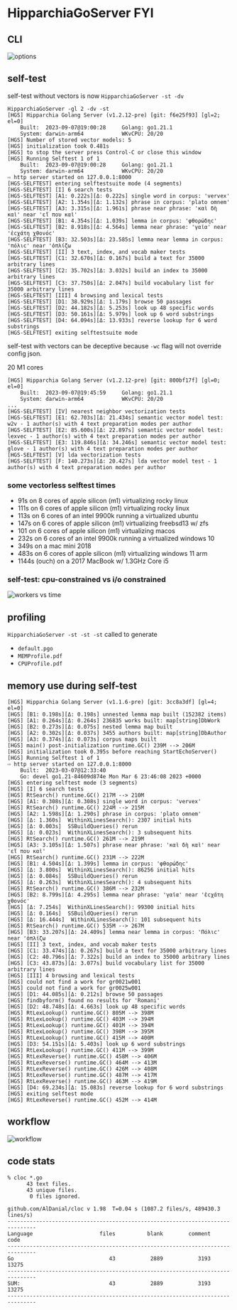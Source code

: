 
# HipparchiaGoServer FYI

## CLI

![options](../gitimg/hgscli.png)

## self-test

self-test without vectors is now `HipparchiaGoServer -st -dv`

``` 
HipparchiaGoServer -gl 2 -dv -st
[HGS] Hipparchia Golang Server (v1.2.12-pre) [git: f6e25f93] [gl=2; el=0]
	Built:	2023-09-07@19:00:28		Golang:	go1.21.1
	System:	darwin-arm64			WKvCPU:	20/20
[HGS] Number of stored vector models: 5
[HGS] initialization took 0.481s
[HGS] to stop the server press Control-C or close this window
[HGS] Running Selftest 1 of 1
	Built:	2023-09-07@19:00:28		Golang:	go1.21.1
	System:	darwin-arm64			WKvCPU:	20/20
⇨ http server started on 127.0.0.1:8000
[HGS-SELFTEST] entering selftestsuite mode (4 segments)
[HGS-SELFTEST] [I] 6 search tests
[HGS-SELFTEST] [A1: 0.222s][Δ: 0.222s] single word in corpus: 'vervex'
[HGS-SELFTEST] [A2: 1.354s][Δ: 1.132s] phrase in corpus: 'plato omnem'
[HGS-SELFTEST] [A3: 3.315s][Δ: 1.961s] phrase near phrase: 'καὶ δὴ καὶ' near 'εἴ που καὶ'
[HGS-SELFTEST] [B1: 4.354s][Δ: 1.039s] lemma in corpus: 'φθορώδηϲ'
[HGS-SELFTEST] [B2: 8.918s][Δ: 4.564s] lemma near phrase: 'γαῖα' near 'ἐϲχάτη χθονόϲ'
[HGS-SELFTEST] [B3: 32.503s][Δ: 23.585s] lemma near lemma in corpus: 'πόλιϲ' near 'ὁπλίζω
[HGS-SELFTEST] [II] 3 text, index, and vocab maker tests
[HGS-SELFTEST] [C1: 32.670s][Δ: 0.167s] build a text for 35000 arbitrary lines
[HGS-SELFTEST] [C2: 35.702s][Δ: 3.032s] build an index to 35000 arbitrary lines
[HGS-SELFTEST] [C3: 37.750s][Δ: 2.047s] build vocabulary list for 35000 arbitrary lines
[HGS-SELFTEST] [III] 4 browsing and lexical tests
[HGS-SELFTEST] [D1: 38.929s][Δ: 1.179s] browse 50 passages
[HGS-SELFTEST] [D2: 44.182s][Δ: 5.253s] look up 48 specific words
[HGS-SELFTEST] [D3: 50.161s][Δ: 5.979s] look up 6 word substrings
[HGS-SELFTEST] [D4: 64.094s][Δ: 13.933s] reverse lookup for 6 word substrings
[HGS-SELFTEST] exiting selftestsuite mode

```

self-test with vectors can be deceptive because `-wc` flag will not override config json.

20 M1 cores
```
[HGS] Hipparchia Golang Server (v1.2.12-pre) [git: 800bf17f] [gl=0; el=0]
	Built:	2023-09-07@19:45:59		Golang:	go1.21.1
	System:	darwin-arm64			WKvCPU:	20/20
...
[HGS-SELFTEST] [IV] nearest neighbor vectorization tests
[HGS-SELFTEST] [E1: 62.703s][Δ: 21.434s] semantic vector model test: w2v - 1 author(s) with 4 text preparation modes per author
[HGS-SELFTEST] [E2: 85.600s][Δ: 22.897s] semantic vector model test: lexvec - 1 author(s) with 4 text preparation modes per author
[HGS-SELFTEST] [E3: 119.846s][Δ: 34.246s] semantic vector model test: glove - 1 author(s) with 4 text preparation modes per author
[HGS-SELFTEST] [V] lda vectorization tests
[HGS-SELFTEST] [F: 140.273s][Δ: 20.427s] lda vector model test - 1 author(s) with 4 text preparation modes per author
```

### some vectorless selftest times

* 91s on 8 cores of apple silicon (m1) virtualizing rocky linux
* 111s on 6 cores of apple silicon (m1) virtualizing rocky linux
* 113s on 6 cores of an intel 9900k running a virtualized ubuntu
* 147s on 6 cores of apple silicon (m1) virtualizing freebsd13 w/ zfs
* 101 on 6 cores of apple silicon (m1) virtualizing macos
* 232s on 6 cores of an intel 9900k running a virtualized windows 10
* 349s on a mac mini 2018
* 483s on 6 cores of apple silicon (m1) virtualizing windows 11 arm
* 1144s (ouch) on a 2017 MacBook w/ 1.3GHz Core i5

### self-test: cpu-constrained vs i/o constrained

![workers vs time](../gitimg/workers_vs_time.png)

## profiling

`HipparchiaGoServer -st -st -st` called to generate
* `default.pgo`
* `MEMProfile.pdf`
* `CPUProfile.pdf` 

## memory use during self-test

``` 
[HGS] Hipparchia Golang Server (v1.1.6-pre) [git: 3cc8a3df] [gl=4; el=0]
[HGS] [B1: 0.198s][Δ: 0.198s] unnested lemma map built (152382 items)
[HGS] [A1: 0.264s][Δ: 0.264s] 236835 works built: map[string]DbWork
[HGS] [B2: 0.273s][Δ: 0.075s] nested lemma map built
[HGS] [A2: 0.302s][Δ: 0.037s] 3455 authors built: map[string]DbAuthor
[HGS] [A3: 0.374s][Δ: 0.073s] corpus maps built
[HGS] main() post-initialization runtime.GC() 239M --> 206M
[HGS] initialization took 0.395s before reaching StartEchoServer()
[HGS] Running Selftest 1 of 1
⇨ http server started on 127.0.0.1:8000
	Built:	2023-03-07@12:33:40
	Go:	devel go1.21-84609d874e Mon Mar 6 23:46:08 2023 +0000
[HGS] entering selftest mode (3 segments)
[HGS] [I] 6 search tests
[HGS] RtSearch() runtime.GC() 217M --> 210M
[HGS] [A1: 0.308s][Δ: 0.308s] single word in corpus: 'vervex'
[HGS] RtSearch() runtime.GC() 224M --> 215M
[HGS] [A2: 1.598s][Δ: 1.290s] phrase in corpus: 'plato omnem'
[HGS] [Δ: 1.360s]  WithinXLinesSearch(): 2307 initial hits
[HGS] [Δ: 0.003s]  SSBuildQueries() rerun
[HGS] [Δ: 0.023s]  WithinXLinesSearch(): 3 subsequent hits
[HGS] RtSearch() runtime.GC() 261M --> 219M
[HGS] [A3: 3.105s][Δ: 1.507s] phrase near phrase: 'καὶ δὴ καὶ' near 'εἴ που καὶ'
[HGS] RtSearch() runtime.GC() 231M --> 222M
[HGS] [B1: 4.504s][Δ: 1.399s] lemma in corpus: 'φθορώδηϲ'
[HGS] [Δ: 3.800s]  WithinXLinesSearch(): 86256 initial hits
[HGS] [Δ: 0.084s]  SSBuildQueries() rerun
[HGS] [Δ: 0.263s]  WithinXLinesSearch(): 4 subsequent hits
[HGS] RtSearch() runtime.GC() 386M --> 232M
[HGS] [B2: 8.799s][Δ: 4.295s] lemma near phrase: 'γαῖα' near 'ἐϲχάτη χθονόϲ'
[HGS] [Δ: 7.254s]  WithinXLinesSearch(): 99300 initial hits
[HGS] [Δ: 0.164s]  SSBuildQueries() rerun
[HGS] [Δ: 16.444s]  WithinXLinesSearch(): 101 subsequent hits
[HGS] RtSearch() runtime.GC() 535M --> 267M
[HGS] [B3: 33.207s][Δ: 24.409s] lemma near lemma in corpus: 'Πόλιϲ' near 'ὁπλίζω
[HGS] [II] 3 text, index, and vocab maker tests
[HGS] [C1: 33.474s][Δ: 0.267s] build a text for 35000 arbitrary lines
[HGS] [C2: 40.796s][Δ: 7.322s] build an index to 35000 arbitrary lines
[HGS] [C3: 43.873s][Δ: 3.077s] build vocabulary list for 35000 arbitrary lines
[HGS] [III] 4 browsing and lexical tests
[HGS] could not find a work for gr0021w001
[HGS] could not find a work for gr0025w001
[HGS] [D1: 44.085s][Δ: 0.212s] browse 50 passages
[HGS] findbyform() found no results for 'Romani'
[HGS] [D2: 48.748s][Δ: 4.663s] look up 48 specific words
[HGS] RtLexLookup() runtime.GC() 805M --> 398M
[HGS] RtLexLookup() runtime.GC() 403M --> 394M
[HGS] RtLexLookup() runtime.GC() 401M --> 394M
[HGS] RtLexLookup() runtime.GC() 398M --> 395M
[HGS] RtLexLookup() runtime.GC() 415M --> 400M
[HGS] [D3: 54.151s][Δ: 5.403s] look up 6 word substrings
[HGS] RtLexLookup() runtime.GC() 411M --> 399M
[HGS] RtLexReverse() runtime.GC() 458M --> 406M
[HGS] RtLexReverse() runtime.GC() 464M --> 413M
[HGS] RtLexReverse() runtime.GC() 426M --> 408M
[HGS] RtLexReverse() runtime.GC() 487M --> 417M
[HGS] RtLexReverse() runtime.GC() 463M --> 419M
[HGS] [D4: 69.234s][Δ: 15.083s] reverse lookup for 6 word substrings
[HGS] exiting selftest mode
[HGS] RtLexReverse() runtime.GC() 452M --> 414M
```

## workflow

![workflow](../gitimg/hipparchia_workflow.svg)

## code stats

```
% cloc *.go
      43 text files.
      43 unique files.                              
       0 files ignored.

github.com/AlDanial/cloc v 1.98  T=0.04 s (1087.2 files/s, 489430.3 lines/s)
-------------------------------------------------------------------------------
Language                     files          blank        comment           code
-------------------------------------------------------------------------------
Go                              43           2889           3193          13275
-------------------------------------------------------------------------------
SUM:                            43           2889           3193          13275
-------------------------------------------------------------------------------

```